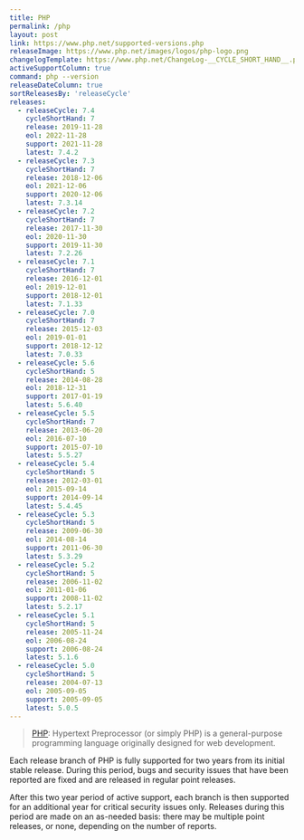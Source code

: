 ```yaml
---
title: PHP
permalink: /php
layout: post
link: https://www.php.net/supported-versions.php
releaseImage: https://www.php.net/images/logos/php-logo.png
changelogTemplate: https://www.php.net/ChangeLog-__CYCLE_SHORT_HAND__.php#__LATEST__
activeSupportColumn: true
command: php --version
releaseDateColumn: true
sortReleasesBy: 'releaseCycle'
releases:
  - releaseCycle: 7.4
    cycleShortHand: 7
    release: 2019-11-28
    eol: 2022-11-28
    support: 2021-11-28
    latest: 7.4.2
  - releaseCycle: 7.3
    cycleShortHand: 7
    release: 2018-12-06
    eol: 2021-12-06
    support: 2020-12-06
    latest: 7.3.14
  - releaseCycle: 7.2
    cycleShortHand: 7
    release: 2017-11-30
    eol: 2020-11-30
    support: 2019-11-30
    latest: 7.2.26
  - releaseCycle: 7.1
    cycleShortHand: 7
    release: 2016-12-01
    eol: 2019-12-01
    support: 2018-12-01
    latest: 7.1.33
  - releaseCycle: 7.0
    cycleShortHand: 7
    release: 2015-12-03
    eol: 2019-01-01
    support: 2018-12-12
    latest: 7.0.33
  - releaseCycle: 5.6
    cycleShortHand: 5
    release: 2014-08-28
    eol: 2018-12-31
    support: 2017-01-19
    latest: 5.6.40
  - releaseCycle: 5.5
    cycleShortHand: 7
    release: 2013-06-20
    eol: 2016-07-10
    support: 2015-07-10
    latest: 5.5.27
  - releaseCycle: 5.4
    cycleShortHand: 5
    release: 2012-03-01
    eol: 2015-09-14
    support: 2014-09-14
    latest: 5.4.45
  - releaseCycle: 5.3
    cycleShortHand: 5
    release: 2009-06-30
    eol: 2014-08-14
    support: 2011-06-30
    latest: 5.3.29
  - releaseCycle: 5.2
    cycleShortHand: 5
    release: 2006-11-02
    eol: 2011-01-06
    support: 2008-11-02
    latest: 5.2.17
  - releaseCycle: 5.1
    cycleShortHand: 5
    release: 2005-11-24
    eol: 2006-08-24
    support: 2006-08-24
    latest: 5.1.6
  - releaseCycle: 5.0
    cycleShortHand: 5
    release: 2004-07-13
    eol: 2005-09-05
    support: 2005-09-05
    latest: 5.0.5
---
```


> [PHP](https://www.php.net/): Hypertext Preprocessor (or simply PHP) is a general-purpose programming language originally designed for web development.

Each release branch of PHP is fully supported for two years from its initial stable release. During this period, bugs and security issues that have been reported are fixed and are released in regular point releases.

After this two year period of active support, each branch is then supported for an additional year for critical security issues only. Releases during this period are made on an as-needed basis: there may be multiple point releases, or none, depending on the number of reports.
